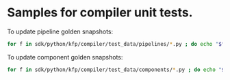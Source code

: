 # Samples for compiler unit tests.

To update pipeline golden snapshots:

```bash
for f in sdk/python/kfp/compiler/test_data/pipelines/*.py ; do echo "$f" && python3 "$f" ; done
```


To update component golden snapshots:
```bash
for f in sdk/python/kfp/compiler/test_data/components/*.py ; do echo "$f" && python3 "$f" ; done
```
